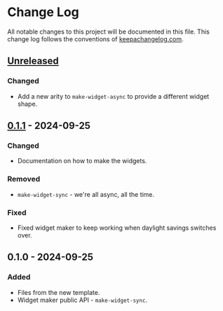 # Change Log
All notable changes to this project will be documented in this file. This change log follows the conventions of [keepachangelog.com](http://keepachangelog.com/).

## [Unreleased]
### Changed
- Add a new arity to `make-widget-async` to provide a different widget shape.

## [0.1.1] - 2024-09-25
### Changed
- Documentation on how to make the widgets.

### Removed
- `make-widget-sync` - we're all async, all the time.

### Fixed
- Fixed widget maker to keep working when daylight savings switches over.

## 0.1.0 - 2024-09-25
### Added
- Files from the new template.
- Widget maker public API - `make-widget-sync`.

[Unreleased]: https://sourcehost.site/your-name/mastermind/compare/0.1.1...HEAD
[0.1.1]: https://sourcehost.site/your-name/mastermind/compare/0.1.0...0.1.1
